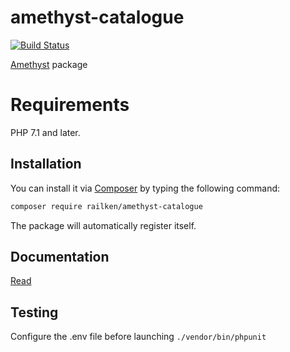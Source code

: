 # amethyst-catalogue

[![Build Status](https://travis-ci.org/railken/amethyst-catalogue.svg?branch=master)](https://travis-ci.org/railken/amethyst-catalogue)

[Amethyst](https://github.com/railken/amethyst) package

# Requirements

PHP 7.1 and later.

## Installation

You can install it via [Composer](https://getcomposer.org/) by typing the following command:

```bash
composer require railken/amethyst-catalogue
```

The package will automatically register itself.

## Documentation

[Read](docs/index.md)

## Testing

Configure the .env file before launching `./vendor/bin/phpunit`